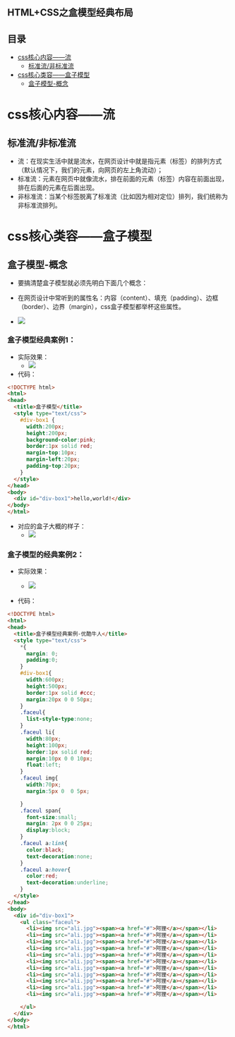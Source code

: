 HTML+CSS之盒模型经典布局
---

## 目录


- [css核心内容——流](#css核心内容——流)
	- [标准流/非标准流](#标准流/非标准流)
- [css核心类容——盒子模型](#css核心类容——盒子模型)
	- [盒子模型-概念](#盒子模型-概念)


# css核心内容——流

## 标准流/非标准流

- 流：在现实生活中就是流水，在网页设计中就是指元素（标签）的排列方式（默认情况下，我们的元素，向网页的左上角流动）；
- 标准流：元素在网页中就像流水，排在前面的元素（标签）内容在前面出现，排在后面的元素在后面出现。
- 非标准流：当某个标签脱离了标准流（比如因为相对定位）排列，我们统称为非标准流排列。

# css核心类容——盒子模型

## 盒子模型-概念

- 要搞清楚盒子模型就必须先明白下面几个概念：
- 在网页设计中常听到的属性名：内容（content）、填充（padding）、边框（border）、边界（margin），css盒子模型都举杯这些属性。

- ![](http://i.imgur.com/3t2TA1K.png)

### 盒子模型经典案例1：
- 实际效果：
    - ![](http://i.imgur.com/SgBg1DB.png)
- 代码：
```html
<!DOCTYPE html>
<html>
<head>
  <title>盒子模型</title>
  <style type="text/css">
    #div-box1 {
      width:200px;
      height:200px;
      background-color:pink;
      border:1px solid red;
      margin-top:10px;
      margin-left:20px;
      padding-top:20px;
    }
  </style>
</head>
<body>
  <div id="div-box1">hello,world!</div>
</body>
</html>
```
- 对应的盒子大概的样子：
    - ![](http://i.imgur.com/xLxCWEJ.png)



### 盒子模型的经典案例2：
- 实际效果：
    - ![](http://i.imgur.com/FVzVBlc.png)

- 代码：
```html
<!DOCTYPE html>
<html>
<head>
  <title>盒子模型经典案例-优酷牛人</title>
  <style type="text/css">
    *{
      margin: 0;
      padding:0;
    }
    #div-box1{
      width:600px;
      height:500px;
      border:1px solid #ccc;
      margin:20px 0 0 50px;
    }
    .faceul{
      list-style-type:none;
    }
    .faceul li{
      width:80px;
      height:100px;
      border:1px solid red;
      margin:10px 0 0 10px;
      float:left;
    }
    .faceul img{
      width:70px;
      margin:5px 0  0 5px;

    }
    .faceul span{
      font-size:small;
      margin: 2px 0 0 25px;
      display:block;
    }
    .faceul a:link{
      color:black;
      text-decoration:none;
    }
    .faceul a:hover{
      color:red;
      text-decoration:underline;
    }
  </style>
</head>
<body>
  <div id="div-box1">
    <ul class="faceul">
      <li><img src="ali.jpg"><span><a href="#">阿狸</a></span></li>
      <li><img src="ali.jpg"><span><a href="#">阿狸</a></span></li>
      <li><img src="ali.jpg"><span><a href="#">阿狸</a></span></li>
      <li><img src="ali.jpg"><span><a href="#">阿狸</a></span></li>
      <li><img src="ali.jpg"><span><a href="#">阿狸</a></span></li>
      <li><img src="ali.jpg"><span><a href="#">阿狸</a></span></li>
      <li><img src="ali.jpg"><span><a href="#">阿狸</a></span></li>
      <li><img src="ali.jpg"><span><a href="#">阿狸</a></span></li>
      <li><img src="ali.jpg"><span><a href="#">阿狸</a></span></li>
      <li><img src="ali.jpg"><span><a href="#">阿狸</a></span></li>
      <li><img src="ali.jpg"><span><a href="#">阿狸</a></span></li>

    </ul>
  </div>
</body>
</html>
```
